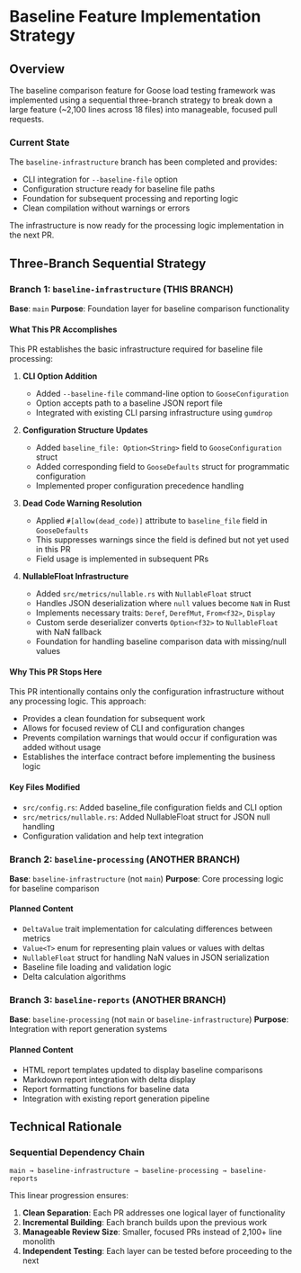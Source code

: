 # Baseline Feature Implementation Strategy

## Overview

The baseline comparison feature for Goose load testing framework was implemented using a sequential three-branch strategy to break down a large feature (~2,100 lines across 18 files) into manageable, focused pull requests.

### Current State

The `baseline-infrastructure` branch has been completed and provides:

- CLI integration for `--baseline-file` option
- Configuration structure ready for baseline file paths
- Foundation for subsequent processing and reporting logic
- Clean compilation without warnings or errors

The infrastructure is now ready for the processing logic implementation in the next PR.

## Three-Branch Sequential Strategy

### Branch 1: `baseline-infrastructure` (THIS BRANCH)

**Base**: `main`
**Purpose**: Foundation layer for baseline comparison functionality

#### What This PR Accomplishes

This PR establishes the basic infrastructure required for baseline file processing:

1. **CLI Option Addition**
   - Added `--baseline-file` command-line option to `GooseConfiguration`
   - Option accepts path to a baseline JSON report file
   - Integrated with existing CLI parsing infrastructure using `gumdrop`

2. **Configuration Structure Updates**
   - Added `baseline_file: Option<String>` field to `GooseConfiguration` struct
   - Added corresponding field to `GooseDefaults` struct for programmatic configuration
   - Implemented proper configuration precedence handling

3. **Dead Code Warning Resolution**
   - Applied `#[allow(dead_code)]` attribute to `baseline_file` field in `GooseDefaults`
   - This suppresses warnings since the field is defined but not yet used in this PR
   - Field usage is implemented in subsequent PRs

4. **NullableFloat Infrastructure**
   - Added `src/metrics/nullable.rs` with `NullableFloat` struct
   - Handles JSON deserialization where `null` values become `NaN` in Rust
   - Implements necessary traits: `Deref`, `DerefMut`, `From<f32>`, `Display`
   - Custom serde deserializer converts `Option<f32>` to `NullableFloat` with NaN fallback
   - Foundation for handling baseline comparison data with missing/null values

#### Why This PR Stops Here

This PR intentionally contains only the configuration infrastructure without any processing logic. This approach:

- Provides a clean foundation for subsequent work
- Allows for focused review of CLI and configuration changes
- Prevents compilation warnings that would occur if configuration was added without usage
- Establishes the interface contract before implementing the business logic

#### Key Files Modified

- `src/config.rs`: Added baseline_file configuration fields and CLI option
- `src/metrics/nullable.rs`: Added NullableFloat struct for JSON null handling
- Configuration validation and help text integration

### Branch 2: `baseline-processing` (ANOTHER BRANCH)

**Base**: `baseline-infrastructure` (not `main`)
**Purpose**: Core processing logic for baseline comparison

#### Planned Content

- `DeltaValue` trait implementation for calculating differences between metrics
- `Value<T>` enum for representing plain values or values with deltas
- `NullableFloat` struct for handling NaN values in JSON serialization
- Baseline file loading and validation logic
- Delta calculation algorithms

### Branch 3: `baseline-reports` (ANOTHER BRANCH)

**Base**: `baseline-processing` (not `main` or `baseline-infrastructure`)
**Purpose**: Integration with report generation systems

#### Planned Content

- HTML report templates updated to display baseline comparisons
- Markdown report integration with delta display
- Report formatting functions for baseline data
- Integration with existing report generation pipeline

## Technical Rationale

### Sequential Dependency Chain

```
main → baseline-infrastructure → baseline-processing → baseline-reports
```

This linear progression ensures:

1. **Clean Separation**: Each PR addresses one logical layer of functionality
2. **Incremental Building**: Each branch builds upon the previous work
3. **Manageable Review Size**: Smaller, focused PRs instead of 2,100+ line monolith
4. **Independent Testing**: Each layer can be tested before proceeding to the next
